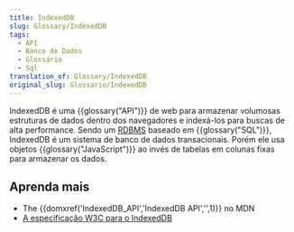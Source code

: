 ```yaml
---
title: IndexedDB
slug: Glossary/IndexedDB
tags:
  - API
  - Banco de Dados
  - Glossário
  - Sql
translation_of: Glossary/IndexedDB
original_slug: Glossario/IndexedDB
---
```

IndexedDB é uma {{glossary("API")}} de web para armazenar volumosas estruturas de dados dentro dos navegadores e indexá-los para buscas de alta performance. Sendo um [RDBMS](https://en.wikipedia.org/wiki/Relational_database_management_system) baseado em {{glossary("SQL")}}, IndexedDB é um sistema de banco de dados transacionais. Porém ele usa objetos {{glossary("JavaScript")}} ao invés de tabelas em colunas fixas para armazenar os dados.

## Aprenda mais

- The {{domxref('IndexedDB_API','IndexedDB API','',1)}} no MDN
- [A especificação W3C para o IndexedDB](http://w3c.github.io/IndexedDB/)
